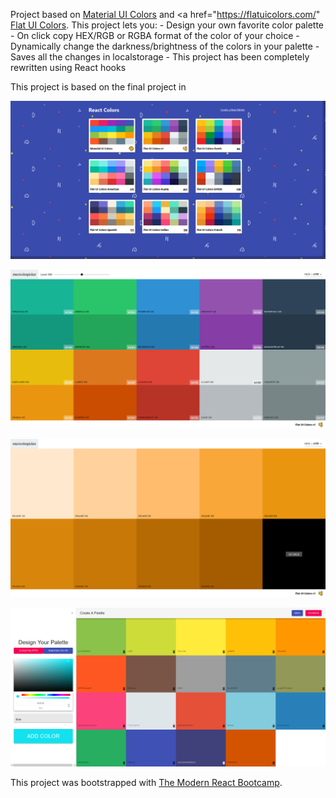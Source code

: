 Project based on [Material UI Colors](http://materialuicolors.co) and  <a href="https://flatuicolors.com/"  [Flat UI Colors](https://flatuicolors.com). This project lets you:
                 - Design your own favorite color palette 
                 - On click copy HEX/RGB or RGBA format of the color of your choice
                 - Dynamically change the darkness/brightness of the colors in your palette
                 - Saves all the changes in localstorage
                 - This project has been completely rewritten using React hooks
                 
This project is based on the final project in  

![Alt text](./src/images/React-colors.png?raw=true "React Colors")

![Alt text](./src/images/Palette-list.png?raw=true "Palette List")

![Alt text](./src/images/Single-color-palette.png?raw=true "Single Color Palette")

![Alt text](./src/images/Create-palette.png?raw=true "Create Palette")

This project was bootstrapped with [The Modern React Bootcamp](https://www.udemy.com/course/modern-react-bootcamp/).

